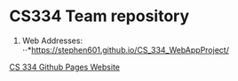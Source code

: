 # CS334 Team repository

1. Web Addresses:
 ⋅⋅*https://stephen601.github.io/CS_334_WebAppProject/

[CS 334 Github Pages Website](https://stephen601.github.io/CS_334_WebAppProject/)